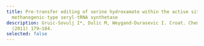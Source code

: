 ```yaml
---
title: Pre-transfer editing of serine hydroxamate within the active site of
  methanogenic-type seryl-tRNA synthetase
description: Gruic-Sovulj I*, Dulic M, Weygand-Durasevic I. Croat. Chem. Acta 84
  (2011) 179–184.
selected: false
---
```

